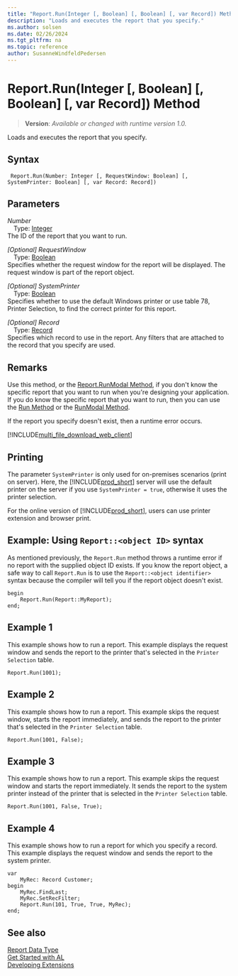 ```yaml
---
title: "Report.Run(Integer [, Boolean] [, Boolean] [, var Record]) Method"
description: "Loads and executes the report that you specify."
ms.author: solsen
ms.date: 02/26/2024
ms.tgt_pltfrm: na
ms.topic: reference
author: SusanneWindfeldPedersen
---
```

[//]: # (START>DO_NOT_EDIT)
[//]: # (IMPORTANT:Do not edit any of the content between here and the END>DO_NOT_EDIT.)
[//]: # (Any modifications should be made in the .xml files in the ModernDev repo.)
# Report.Run(Integer [, Boolean] [, Boolean] [, var Record]) Method
> **Version**: _Available or changed with runtime version 1.0._

Loads and executes the report that you specify.


## Syntax
```AL
 Report.Run(Number: Integer [, RequestWindow: Boolean] [, SystemPrinter: Boolean] [, var Record: Record])
```
## Parameters
*Number*  
&emsp;Type: [Integer](../integer/integer-data-type.md)  
The ID of the report that you want to run.  

*[Optional] RequestWindow*  
&emsp;Type: [Boolean](../boolean/boolean-data-type.md)  
Specifies whether the request window for the report will be displayed. The request window is part of the report object.  

*[Optional] SystemPrinter*  
&emsp;Type: [Boolean](../boolean/boolean-data-type.md)  
Specifies whether to use the default Windows printer or use table 78, Printer Selection, to find the correct printer for this report.  

*[Optional] Record*  
&emsp;Type: [Record](../record/record-data-type.md)  
Specifies which record to use in the report. Any filters that are attached to the record that you specify are used.  



[//]: # (IMPORTANT: END>DO_NOT_EDIT)

## Remarks  

Use this method, or the [Report.RunModal Method](report-runmodal-method.md), if you don't know the specific report that you want to run when you're designing your application. If you do know the specific report that you want to run, then you can use the [Run Method](reportinstance-run-method.md) or the [RunModal Method](reportinstance-runmodal-method.md). 
  
If the report you specify doesn't exist, then a runtime error occurs.  

[!INCLUDE[multi_file_download_web_client](../../includes/multi_file_download_web_client.md)]


## Printing

The parameter `SystemPrinter` is only used for on-premises scenarios (print on server). Here, the [!INCLUDE[prod_short](../../includes/prod_short.md)] server will use the default printer on the server if you use `SystemPrinter = true`, otherwise it uses the printer selection. 

For the online version of [!INCLUDE[prod_short](../../includes/prod_short.md)], users can use printer extension and browser print.

## Example: Using `Report::<object ID>` syntax

As mentioned previously, the `Report.Run` method throws a runtime error if no report with the supplied object ID exists. If you know the report object, a safe way to call `Report.Run` is to use the `Report::<object identifier>` syntax because the compiler will tell you if the report object doesn't exist.  

```AL
begin
    Report.Run(Report::MyReport);
end;
```

## Example 1

This example shows how to run a report. This example displays the request window and sends the report to the printer that's selected in the `Printer Selection` table.  

```al
Report.Run(1001);  
```  

## Example 2

This example shows how to run a report. This example skips the request window, starts the report immediately, and sends the report to the printer that's selected in the `Printer Selection` table.  

```al
Report.Run(1001, False);  
```  

## Example 3

This example shows how to run a report. This example skips the request window and starts the report immediately. It sends the report to the system printer instead of the printer that is selected in the `Printer Selection` table.  

```al
Report.Run(1001, False, True);  
```  

## Example 4

This example shows how to run a report for which you specify a record. This example displays the request window and sends the report to the system printer.
 
```al
var
    MyRec: Record Customer;
begin
    MyRec.FindLast;  
    MyRec.SetRecFilter;  
    Report.Run(101, True, True, MyRec);  
end;
```   

## See also

[Report Data Type](report-data-type.md)  
[Get Started with AL](../../devenv-get-started.md)  
[Developing Extensions](../../devenv-dev-overview.md)
